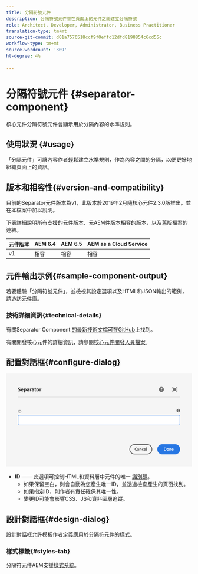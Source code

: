 ```yaml
---
title: 分隔符號元件
description: 分隔符號元件會在頁面上的元件之間建立分隔符號
role: Architect, Developer, Administrator, Business Practitioner
translation-type: tm+mt
source-git-commit: d01a7576518ccf9f0effd12dfd8198854c6cd55c
workflow-type: tm+mt
source-wordcount: '309'
ht-degree: 4%

---
```



# 分隔符號元件 {#separator-component}

核心元件分隔符號元件會顯示用於分隔內容的水準規則。

## 使用狀況 {#usage}

「分隔元件」可讓內容作者輕鬆建立水準規則，作為內容之間的分隔，以便更好地組織頁面上的資訊。

## 版本和相容性{#version-and-compatibility}

目前的Separator元件版本為v1，此版本於2019年2月隨核心元件2.3.0版推出，並在本檔案中加以說明。

下表詳細說明所有支援的元件版本、元AEM件版本相容的版本，以及舊版檔案的連結。

| 元件版本 | AEM 6.4 | AEM 6.5 | AEM as a Cloud Service  |
|---|---|---|---|
| v1 | 相容 | 相容 | 相容 |

## 元件輸出示例{#sample-component-output}

若要體驗「分隔符號元件」，並檢視其設定選項以及HTML和JSON輸出的範例，請造訪[元件庫](https://adobe.com/go/aem_cmp_library_separator)。

### 技術詳細資訊{#technical-details}

有關Separator Component [的最新技術文檔可在GitHub](https://adobe.com/go/aem_cmp_tech_separator_v1)上找到。

有關開發核心元件的詳細資訊，請參閱[核心元件開發人員檔案](/help/developing/overview.md)。

## 配置對話框{#configure-dialog}

![分隔符元件的編輯對話框](/help/assets/separator-edit.png)

* **ID**  —— 此選項可控制HTML和資料層中元件的唯一 [識別碼](/help/developing/data-layer/overview.md)。
   * 如果保留空白，則會自動為您產生唯一ID，並透過檢查產生的頁面找到。
   * 如果指定ID，則作者有責任確保其唯一性。
   * 變更ID可能會影響CSS、JS和資料圖層追蹤。

## 設計對話框{#design-dialog}

設計對話框允許模板作者定義應用於分隔符元件的樣式。

### 樣式標籤{#styles-tab}

分隔符元件AEM支援[樣式系統](/help/get-started/authoring.md#component-styling)。
